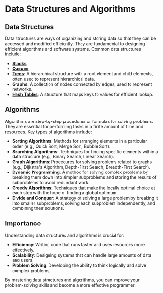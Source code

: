 # Data Structures and Algorithms

## Data Structures

Data structures are ways of organizing and storing data so that they can be accessed and modified efficiently. They are fundamental to designing efficient algorithms and software systems. Common data structures include:

<!-- - **Linked Lists**: A linear collection of elements, where each element points to the next. -->
- [**Stacks**](./stack.md)
- [**Queues**](./queue.md)
- [**Trees**](./trees/trees.md): A hierarchical structure with a root element and child elements, often used to represent hierarchical data.
- [**Graphs**](./): A collection of nodes connected by edges, used to represent networks.
- [**Hash Tables**](./hash_table.md): A structure that maps keys to values for efficient lookup.

## Algorithms

Algorithms are step-by-step procedures or formulas for solving problems. They are essential for performing tasks in a finite amount of time and resources. Key types of algorithms include:

- **Sorting Algorithms**: Methods for arranging elements in a particular order (e.g., Quick Sort, Merge Sort, Bubble Sort).
- **Searching Algorithms**: Techniques for finding specific elements within a data structure (e.g., Binary Search, Linear Search).
- **Graph Algorithms**: Procedures for solving problems related to graphs (e.g., Dijkstra's Algorithm, Depth-First Search, Breadth-First Search).
- **Dynamic Programming**: A method for solving complex problems by breaking them down into simpler subproblems and storing the results of subproblems to avoid redundant work.
- **Greedy Algorithms**: Techniques that make the locally optimal choice at each step with the hope of finding a global optimum.
- **Divide and Conquer**: A strategy of solving a large problem by breaking it into smaller subproblems, solving each subproblem independently, and combining their solutions.

## Importance

Understanding data structures and algorithms is crucial for:

- **Efficiency**: Writing code that runs faster and uses resources more effectively.
- **Scalability**: Designing systems that can handle large amounts of data and users.
- **Problem Solving**: Developing the ability to think logically and solve complex problems.

By mastering data structures and algorithms, you can improve your problem-solving skills and become a more effective programmer.